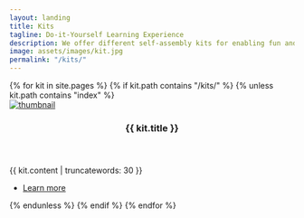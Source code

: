 ```yaml
---
layout: landing
title: Kits
tagline: Do-it-Yourself Learning Experience
description: We offer different self-assembly kits for enabling fun and interactive learning at home and encouraging the children to channel their creative potential into building their own inventions, toys and gadgets. 
image: assets/images/kit.jpg
permalink: "/kits/"
---
```


<!-- Two -->
<section id="two" class="spotlights">
	{% for kit in site.pages %}
  {% if kit.path contains "/kits/" %}
	{% unless kit.path contains "index" %}
	<section>
		<a href="{{ kit.permalink | absolute_url }}" class="image">
			<img src="{{ kit.image | absolute_url }}" alt="thumbnail" data-position="center center" />
		</a>
		<div class="content">
			<div class="inner">
				<header class="major">
					<h3>{{ kit.title }}</h3>
				</header>
				<p>{{ kit.content | truncatewords: 30 }}</p>
				<ul class="actions">
					<li><a href="{{ kit.permalink | absolute_url }}" class="button">Learn more</a></li>
				</ul>
			</div>
		</div>
	</section>
	{% endunless %}
	{% endif %}
	{% endfor %}
</section>
